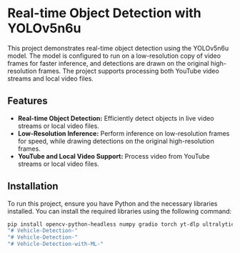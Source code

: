 # Real-time Object Detection with YOLOv5n6u

This project demonstrates real-time object detection using the YOLOv5n6u model. The model is configured to run on a low-resolution copy of video frames for faster inference, and detections are drawn on the original high-resolution frames. The project supports processing both YouTube video streams and local video files.

## Features

- **Real-time Object Detection:** Efficiently detect objects in live video streams or local video files.
- **Low-Resolution Inference:** Perform inference on low-resolution frames for speed, while drawing detections on the original high-resolution frames.
- **YouTube and Local Video Support:** Process video from YouTube streams or local video files.

## Installation

To run this project, ensure you have Python and the necessary libraries installed. You can install the required libraries using the following command:

```bash
pip install opencv-python-headless numpy gradio torch yt-dlp ultralytics
"# Vehicle-Detection-" 
"# Vehicle-Detection-" 
"# Vehicle-Detection-with-ML-" 

